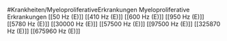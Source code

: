 #Krankheiten/MyeloproliferativeErkrankungen
Myeloproliferative Erkrankungen
[[50 Hz (E)]]
[[410 Hz (E)]]
[[600 Hz (E)]]
[[950 Hz (E)]]
[[5780 Hz (E)]]
[[30000 Hz (E)]]
[[57500 Hz (E)]]
[[97500 Hz (E)]]
[[325870 Hz (E)]]
[[675960 Hz (E)]]
